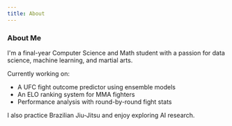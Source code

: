 ```yaml
---
title: About
---
```


### About Me

I'm a final-year Computer Science and Math student with a passion for data science, machine learning, and martial arts.

Currently working on:
- A UFC fight outcome predictor using ensemble models
- An ELO ranking system for MMA fighters
- Performance analysis with round-by-round fight stats

I also practice Brazilian Jiu-Jitsu and enjoy exploring AI research.

